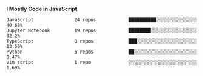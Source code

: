<!--START_SECTION:waka-->
**I Mostly Code in JavaScript** 

```text
JavaScript               24 repos            ██████████░░░░░░░░░░░░░░░   40.68% 
Jupyter Notebook         19 repos            ████████░░░░░░░░░░░░░░░░░   32.2% 
TypeScript               8 repos             ███░░░░░░░░░░░░░░░░░░░░░░   13.56% 
Python                   5 repos             ██░░░░░░░░░░░░░░░░░░░░░░░   8.47% 
Vim script               1 repo              ░░░░░░░░░░░░░░░░░░░░░░░░░   1.69%

```



<!--END_SECTION:waka-->

<!--
**poboisvert/poboisvert** is a ✨ _special_ ✨ repository because its `README.md` (this file) appears on your GitHub profile.

Here are some ideas to get you started:

- 🔭 I’m currently working on ...
- 🌱 I’m currently learning ...
- 👯 I’m looking to collaborate on ...
- 🤔 I’m looking for help with ...
- 💬 Ask me about ...
- 📫 How to reach me: ...
- 😄 Pronouns: ...
- ⚡ Fun fact: ...
-->
